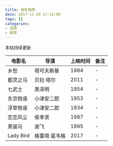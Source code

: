 ```yaml
---
title: 电影推荐
date: 2017-11-29 17:14:00
tags: []
categories: 
- 话题
- 推荐
---
```


本帖持续更新

| 电影名 | 导演 | 上映时间 | 备注 |
| --- | --- | --- | --- |
| 乡愁 | 塔可夫斯基 | 1984 | - |
| 都灵之马 | 贝拉·塔尔 | 2011 | - |
| 七武士 | 黑泽明 | 1954 | - |
| 东京物语 | 小津安二郎 | 1953 | - |
| 浮草物语 | 小津安二郎 | 1934 | - |
| 恋恋风尘 | 侯孝贤 | 1987 | - |
| 黑骏马 | 谢飞 | 1995 | - |
| Lady Bird | 格蕾塔·葛韦格 | 2017 | - |